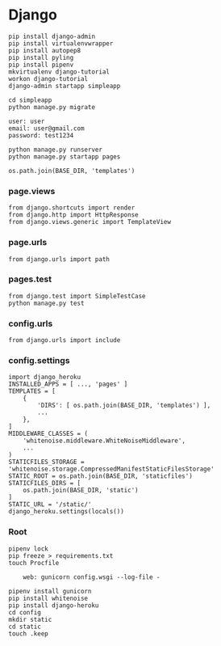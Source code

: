 # Django #

    pip install django-admin
    pip install virtualenvwrapper
    pip install autopep8
    pip install pyling
    pip install pipenv
    mkvirtualenv django-tutorial
    workon django-tutorial
    django-admin startapp simpleapp

    cd simpleapp
    python manage.py migrate

    user: user
    email: user@gmail.com
    password: test1234

    python manage.py runserver
    python manage.py startapp pages

    os.path.join(BASE_DIR, 'templates')

### page.views ###

    from django.shortcuts import render
    from django.http import HttpResponse
    from django.views.generic import TemplateView


### page.urls ###

    from django.urls import path

### pages.test ###

    from django.test import SimpleTestCase
    python manage.py test

### config.urls ###

    from django.urls import include

### config.settings ###

    import django_heroku
    INSTALLED_APPS = [ ..., 'pages' ]
    TEMPLATES = [
        {
            'DIRS': [ os.path.join(BASE_DIR, 'templates') ],
            ...
        },
    ]
    MIDDLEWARE_CLASSES = (
        'whitenoise.middleware.WhiteNoiseMiddleware',
        ...
    )
    STATICFILES_STORAGE = 'whitenoise.storage.CompressedManifestStaticFilesStorage'
    STATIC_ROOT = os.path.join(BASE_DIR, 'staticfiles')
    STATICFILES_DIRS = [
        os.path.join(BASE_DIR, 'static')
    ]
    STATIC_URL = '/static/'
    django_heroku.settings(locals())

### Root ###

    pipenv lock
    pip freeze > requirements.txt
    touch Procfile

        web: gunicorn config.wsgi --log-file -

    pipenv install gunicorn
    pip install whitenoise
    pip install django-heroku
    cd config
    mkdir static
    cd static
    touch .keep
